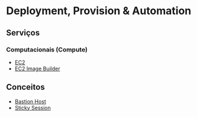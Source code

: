 # Deployment, Provision & Automation

## Serviços

### Computacionais (Compute)

- [EC2](./EC2/README.md)
- [EC2 Image Builder](./EC2_Image_Builder/README.md)

## Conceitos

- [Bastion Host](./Bastion_Host/README.md)
- [Sticky Session](./Sticky_Sessions/README.md)